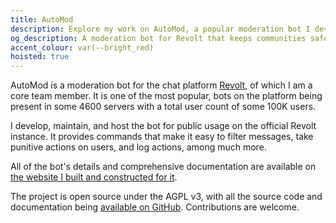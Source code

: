 ```yaml
---
title: AutoMod
description: Explore my work on AutoMod, a popular moderation bot I developed for Revolt that protects over 100K users across 4,600+ servers. I maintain and host this essential community safety tool, complete with comprehensive documentation and open-source code available under AGPL v3.
og_description: A moderation bot for Revolt that keeps communities safe.
accent_colour: var(--bright_red)
hoisted: true
---
```


AutoMod is a moderation bot for the chat platform [Revolt](https://revolt.chat), of which I am a core team member. It is one of the most popular, bots on the platform being present in some 4600 servers with a total user count of some 100K users.

I develop, maintain, and host the bot for public usage on the official Revolt instance. It provides commands that make it easy to filter messages, take punitive actions on users, and log actions, among much more.

All of the bot's details and comprehensive documentation are available on [the website I built and constructed for it](https://automod.vale.rocks).

The project is open source under the AGPL v3, with all the source code and documentation being [available on GitHub](https://github.com/DeclanChidlow/AutoMod). Contributions are welcome.
